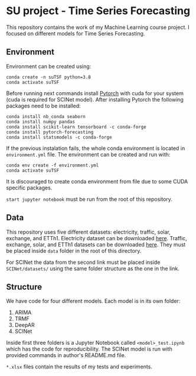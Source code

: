 # SU project - Time Series Forecasting

This repository contains the work of my Machine Learning course project. I focused on different models for Time Series Forecasting.

## Environment

Environment can be created using:
```
conda create -n suTSF python=3.8
conda activate suTSF
```
Before running next commands install [Pytorch](https://pytorch.org/) with cuda for your system (cuda is required for SCINet model). After installing Pytorch the following packages need to be installed:
```
conda install nb_conda seaborn
conda install numpy pandas
conda install scikit-learn tensorboard -c conda-forge
conda install pytorch-forecasting
conda install statsmodels -c conda-forge
```
If the previous instalation fails, the whole conda environment is located in `environment.yml` file. The environment can be created and run with:
```
conda env create -f environment.yml
conda activate suTSF
```
It is discouraged to create conda environment from file due to some CUDA specific packages.

`start jupyter notebook` must be run from the root of this repository.

## Data

This repository uses five different datasets: electricity, traffic, solar, exchange, and ETTh1.
Electricity dataset can be downloaded [here](https://archive.ics.uci.edu/ml/datasets/ElectricityLoadDiagrams20112014). Traffic, exchange, solar, and ETTh1 datasets can be downloaded [here](https://drive.google.com/drive/folders/1Gv1MXjLo5bLGep4bsqDyaNMI2oQC9GH2?usp=sharing). They must be placed inside `data` folder in the root of this directory.

For SCINet the data from the second link must be placed inside `SCINet/datasets/` using the same folder structure as the one in the link.

## Structure

We have code for four different models. Each model is in its own folder:

1. ARIMA
2. TRMF
3. DeepAR
4. SCINet

Inside first three folders is a Jupyter Notebook called `<model>_test.ipynb` which has the code for reproducibility. The SCINet model is run with provided commands in author's README.md file.

`*.xlsx` files contain the results of my tests and experiments.